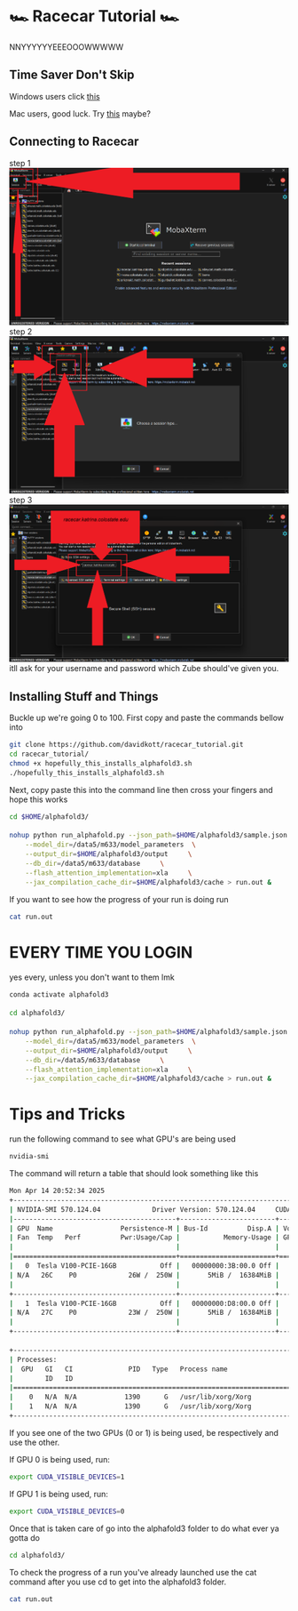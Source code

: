 # 🏎️ Racecar Tutorial 🏎️
NNYYYYYYEEEOOOWWWWW

## Time Saver Don't Skip
Windows users click [this](https://download.mobatek.net/2512025030285413/MobaXterm_Portable_v25.1.zip)

Mac users, good luck. Try [this](https://royaltsx-v6.royalapps.com/updates/royaltsx_6.2.1.1000.dmg) maybe? 

## Connecting to Racecar
step 1
![Step 1](https://raw.githubusercontent.com/davidkott/racecar_tutorial/refs/heads/main/step1.png)
step 2
![Step 2](https://raw.githubusercontent.com/davidkott/racecar_tutorial/refs/heads/main/step2.png)
step 3
![Step 3](https://raw.githubusercontent.com/davidkott/racecar_tutorial/refs/heads/main/step3.png)
itll ask for your username and password which Zube should've given you.
## Installing Stuff and Things
Buckle up we're going 0 to 100. First copy and paste the commands bellow into 
```bash
git clone https://github.com/davidkott/racecar_tutorial.git
cd racecar_tutorial/
chmod +x hopefully_this_installs_alphafold3.sh
./hopefully_this_installs_alphafold3.sh
```

Next, copy paste this into the command line then cross your fingers and hope this works
```bash
cd $HOME/alphafold3/

nohup python run_alphafold.py --json_path=$HOME/alphafold3/sample.json \
	--model_dir=/data5/m633/model_parameters  \
	--output_dir=$HOME/alphafold3/output     \
	--db_dir=/data5/m633/database     \
	--flash_attention_implementation=xla     \
	--jax_compilation_cache_dir=$HOME/alphafold3/cache > run.out &
```

If you want to see how the progress of your run is doing run

```bash
cat run.out
```

# EVERY TIME YOU LOGIN
yes every, unless you don't want to them lmk
```bash
conda activate alphafold3

cd alphafold3/

nohup python run_alphafold.py --json_path=$HOME/alphafold3/sample.json \
	--model_dir=/data5/m633/model_parameters  \
	--output_dir=$HOME/alphafold3/output     \
	--db_dir=/data5/m633/database     \
	--flash_attention_implementation=xla     \
	--jax_compilation_cache_dir=$HOME/alphafold3/cache > run.out &
```

# Tips and Tricks
run the following command to see what GPU's are being used
```bash
nvidia-smi
```
The command will return a table that should look something like this

```bash
Mon Apr 14 20:52:34 2025
+-----------------------------------------------------------------------------------------+
| NVIDIA-SMI 570.124.04             Driver Version: 570.124.04     CUDA Version: 12.8     |
|-----------------------------------------+------------------------+----------------------+
| GPU  Name                 Persistence-M | Bus-Id          Disp.A | Volatile Uncorr. ECC |
| Fan  Temp   Perf          Pwr:Usage/Cap |           Memory-Usage | GPU-Util  Compute M. |
|                                         |                        |               MIG M. |
|=========================================+========================+======================|
|   0  Tesla V100-PCIE-16GB           Off |   00000000:3B:00.0 Off |                    0 |
| N/A   26C    P0             26W /  250W |       5MiB /  16384MiB |      0%      Default |
|                                         |                        |                  N/A |
+-----------------------------------------+------------------------+----------------------+
|   1  Tesla V100-PCIE-16GB           Off |   00000000:D8:00.0 Off |                    0 |
| N/A   27C    P0             23W /  250W |       5MiB /  16384MiB |      0%      Default |
|                                         |                        |                  N/A |
+-----------------------------------------+------------------------+----------------------+

+-----------------------------------------------------------------------------------------+
| Processes:                                                                              |
|  GPU   GI   CI              PID   Type   Process name                        GPU Memory |
|        ID   ID                                                               Usage      |
|=========================================================================================|
|    0   N/A  N/A            1390      G   /usr/lib/xorg/Xorg                        4MiB |
|    1   N/A  N/A            1390      G   /usr/lib/xorg/Xorg                        4MiB |
+-----------------------------------------------------------------------------------------+

```

If you see one of the two GPUs (0 or 1) is being used, be respectively and use the other.


If GPU 0 is being used, run:
```bash
export CUDA_VISIBLE_DEVICES=1
```

If GPU 1 is being used, run:
```bash
export CUDA_VISIBLE_DEVICES=0
```

Once that is taken care of go into the alphafold3 folder to do what ever ya gotta do
```bash
cd alphafold3/
```

To check the progress of a run you've already launched use the cat command after you use cd to get into the alphafold3 folder.
```bash
cat run.out
```
